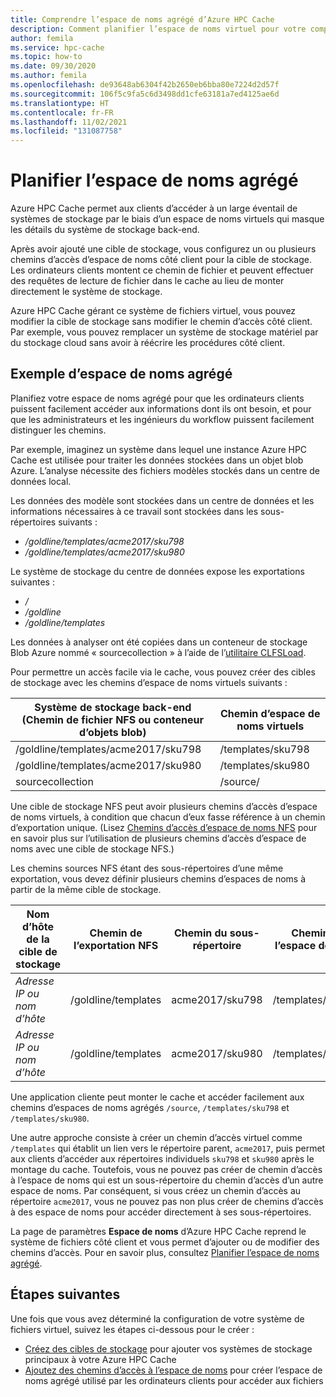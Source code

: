 ```yaml
---
title: Comprendre l’espace de noms agrégé d’Azure HPC Cache
description: Comment planifier l’espace de noms virtuel pour votre compte Azure HPC Cache
author: femila
ms.service: hpc-cache
ms.topic: how-to
ms.date: 09/30/2020
ms.author: femila
ms.openlocfilehash: de93648ab6304f42b2650eb6bba80e7224d2d57f
ms.sourcegitcommit: 106f5c9fa5c6d3498dd1cfe63181a7ed4125ae6d
ms.translationtype: HT
ms.contentlocale: fr-FR
ms.lasthandoff: 11/02/2021
ms.locfileid: "131087758"
---
```

# <a name="plan-the-aggregated-namespace"></a>Planifier l’espace de noms agrégé

Azure HPC Cache permet aux clients d’accéder à un large éventail de systèmes de stockage par le biais d’un espace de noms virtuels qui masque les détails du système de stockage back-end.

Après avoir ajouté une cible de stockage, vous configurez un ou plusieurs chemins d’accès d’espace de noms côté client pour la cible de stockage. Les ordinateurs clients montent ce chemin de fichier et peuvent effectuer des requêtes de lecture de fichier dans le cache au lieu de monter directement le système de stockage.

Azure HPC Cache gérant ce système de fichiers virtuel, vous pouvez modifier la cible de stockage sans modifier le chemin d’accès côté client. Par exemple, vous pouvez remplacer un système de stockage matériel par du stockage cloud sans avoir à réécrire les procédures côté client.

## <a name="aggregated-namespace-example"></a>Exemple d’espace de noms agrégé

Planifiez votre espace de noms agrégé pour que les ordinateurs clients puissent facilement accéder aux informations dont ils ont besoin, et pour que les administrateurs et les ingénieurs du workflow puissent facilement distinguer les chemins.

Par exemple, imaginez un système dans lequel une instance Azure HPC Cache est utilisée pour traiter les données stockées dans un objet blob Azure. L’analyse nécessite des fichiers modèles stockés dans un centre de données local.

Les données des modèle sont stockées dans un centre de données et les informations nécessaires à ce travail sont stockées dans les sous-répertoires suivants :

* */goldline/templates/acme2017/sku798*
* */goldline/templates/acme2017/sku980*

Le système de stockage du centre de données expose les exportations suivantes :

* */*
* */goldline*
* */goldline/templates*

Les données à analyser ont été copiées dans un conteneur de stockage Blob Azure nommé « sourcecollection » à l’aide de l’[utilitaire CLFSLoad](hpc-cache-ingest.md#pre-load-data-in-blob-storage-with-clfsload).

Pour permettre un accès facile via le cache, vous pouvez créer des cibles de stockage avec les chemins d’espace de noms virtuels suivants :

| Système de stockage back-end <br/> (Chemin de fichier NFS ou conteneur d’objets blob) | Chemin d’espace de noms virtuels |
|-----------------------------------------|------------------------|
| /goldline/templates/acme2017/sku798     | /templates/sku798      |
| /goldline/templates/acme2017/sku980     | /templates/sku980      |
| sourcecollection                        | /source/               |

Une cible de stockage NFS peut avoir plusieurs chemins d’accès d’espace de noms virtuels, à condition que chacun d’eux fasse référence à un chemin d’exportation unique. (Lisez [Chemins d’accès d’espace de noms NFS](add-namespace-paths.md#nfs-namespace-paths) pour en savoir plus sur l’utilisation de plusieurs chemins d’accès d’espace de noms avec une cible de stockage NFS.)

Les chemins sources NFS étant des sous-répertoires d’une même exportation, vous devez définir plusieurs chemins d’espaces de noms à partir de la même cible de stockage.

| Nom d’hôte de la cible de stockage  | Chemin de l’exportation NFS     | Chemin du sous-répertoire | Chemin de l’espace de noms    |
|--------------------------|---------------------|-------------------|-------------------|
| *Adresse IP ou nom d’hôte* | /goldline/templates | acme2017/sku798   | /templates/sku798 |
| *Adresse IP ou nom d’hôte* | /goldline/templates | acme2017/sku980   | /templates/sku980 |

Une application cliente peut monter le cache et accéder facilement aux chemins d’espaces de noms agrégés ``/source``, ``/templates/sku798`` et ``/templates/sku980``.

Une autre approche consiste à créer un chemin d’accès virtuel comme `/templates` qui établit un lien vers le répertoire parent, `acme2017`, puis permet aux clients d’accéder aux répertoires individuels `sku798` et `sku980` après le montage du cache. Toutefois, vous ne pouvez pas créer de chemin d’accès à l’espace de noms qui est un sous-répertoire du chemin d’accès d’un autre espace de noms. Par conséquent, si vous créez un chemin d’accès au répertoire `acme2017`, vous ne pouvez pas non plus créer de chemins d’accès à des espace de noms pour accéder directement à ses sous-répertoires.

La page de paramètres **Espace de noms** d’Azure HPC Cache reprend le système de fichiers côté client et vous permet d’ajouter ou de modifier des chemins d’accès. Pour en savoir plus, consultez [Planifier l’espace de noms agrégé](add-namespace-paths.md).

## <a name="next-steps"></a>Étapes suivantes

Une fois que vous avez déterminé la configuration de votre système de fichiers virtuel, suivez les étapes ci-dessous pour le créer :

* [Créez des cibles de stockage](hpc-cache-add-storage.md) pour ajouter vos systèmes de stockage principaux à votre Azure HPC Cache
* [Ajoutez des chemins d’accès à l’espace de noms](add-namespace-paths.md) pour créer l’espace de noms agrégé utilisé par les ordinateurs clients pour accéder aux fichiers
